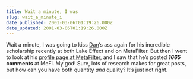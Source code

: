 ```yaml
---
title: Wait a minute, I was
slug: wait_a_minute_i
date_published: 2001-03-06T01:19:26.000Z
date_updated: 2001-03-06T01:19:26.000Z
---
```


Wait a minute, I was going to kiss [Dan](http://www.lakefx.nu)‘s ass again for his incredible scholarship recently at both Lake Effect and on MetaFilter. But then I went to look at his [profile page at MetaFilter](http://www.metafilter.com/user.mefi/654), and I saw that he’s posted ***1665* comments** at MeFi. My god! Sure, lots of research makes for great posts, but how can you have both quantity *and* quality? It’s just not right.
